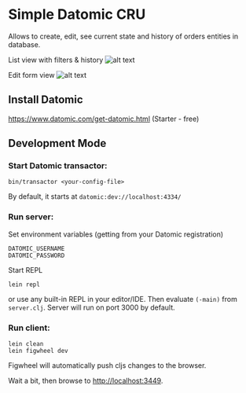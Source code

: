 # Simple Datomic CRU

Allows to create, edit, see current state and history of orders entities in database.

List view with filters & history
![alt text](https://user-images.githubusercontent.com/10473034/61061608-386d7500-a405-11e9-9f15-fc60757c42dc.png "List view")

Edit form view
![alt text](https://user-images.githubusercontent.com/10473034/61061423-e6c4ea80-a404-11e9-911b-061c12da9b82.png "Edit order form")

## Install Datomic

<https://www.datomic.com/get-datomic.html> (Starter - free)

## Development Mode

### Start Datomic transactor:

```
bin/transactor <your-config-file>
```

By default, it starts at `datomic:dev://localhost:4334/`

### Run server:

Set environment variables (getting from your Datomic registration)

```
DATOMIC_USERNAME
DATOMIC_PASSWORD
```

Start REPL

```
lein repl
```

or use any built-in REPL in your editor/IDE.
Then evaluate `(-main)` from `server.clj`. Server will run on port 3000 by default.

### Run client:

```
lein clean
lein figwheel dev
```

Figwheel will automatically push cljs changes to the browser.

Wait a bit, then browse to [http://localhost:3449](http://localhost:3449).
